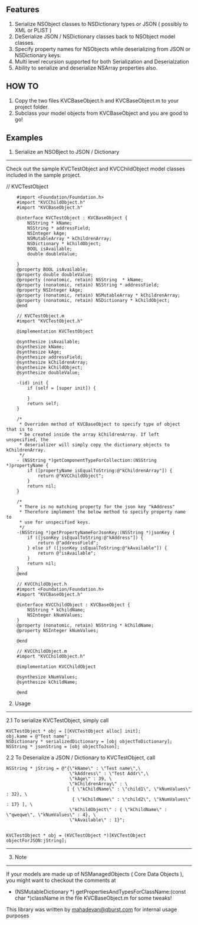 Features
--------
1. Serialize NSObject classes to NSDictionary types or JSON ( possibly to XML or PLIST )
2. DeSerialize JSON / NSDictionary classes back to NSObject model classes.
3. Specify property names for NSObjects while deserializing from JSON or NSDictionary keys.
3. Multi level recursion supported for both Serialization and Deserialzation
4. Ability to serialize and deserialize NSArray properties also.

HOW TO
------
1. Copy the two files KVCBaseObject.h and KVCBaseObject.m to your project folder.
2. Subclass your model objects from KVCBaseObject and you are good to go!

Examples
--------
1. Serialize an NSOBject to JSON / Dictionary
---------------------------------------------
Check out the sample KVCTestObject and KVCChildObject model classes included in the sample project.

  // KVCTestObject

        #import <Foundation/Foundation.h>
        #import "KVCChildObject.h"
        #import "KVCBaseObject.h"

        @interface KVCTestObject : KVCBaseObject {
            NSString * kName;
            NSString * addressField;
            NSInteger kAge;
            NSMutableArray * kChildrenArray;  
            NSDictionary * kChildObject;
            BOOL isAvailable;
            double doubleValue;
            
        }
        @property BOOL isAvailable;
        @property double doubleValue;
        @property (nonatomic, retain) NSString  * kName;
        @property (nonatomic, retain) NSString * addressField;
        @property NSInteger kAge;
        @property (nonatomic, retain) NSMutableArray * kChildrenArray;
        @property (nonatomic, retain) NSDictionary * kChildObject;
        @end

        // KVCTestObject.m
        #import "KVCTestObject.h"

        @implementation KVCTestObject

        @synthesize isAvailable;
        @synthesize kName;
        @synthesize kAge;
        @synthesize addressField;
        @synthesize kChildrenArray;
        @synthesize kChildObject;
        @synthesize doubleValue;

        -(id) init {
            if (self = [super init]) {

            }
            return self;   
        }

        /*
         * Overriden method of KVCBaseObject to specify type of object that is to
         * be created inside the array kChildrenArray. If left unspecified, the
         * deserializer will simply copy the dictionary objects to kChildrenArray.
         */
        - (NSString *)getComponentTypeForCollection:(NSString *)propertyName {
            if ([propertyName isEqualToString:@"kChildrenArray"]) {
                return @"KVCChildObject";
            }
            return nil;
        }

        /*
         * There is no matching property for the json key "kAddress"
         * Therefore implement the below method to specify property name to 
         * use for unspecified keys.
         */
        -(NSString *)getPropertyNameForJsonKey:(NSString *)jsonKey {
            if ([jsonKey isEqualToString:@"kAddress"]) {
                return @"addressField";
            } else if ([jsonKey isEqualToString:@"kAvailable"]) {
                return @"isAvailable";
            }
            return nil;
        }
        @end

        // KVCChildObject.h
        #import <Foundation/Foundation.h>
        #import "KVCBaseObject.h"

        @interface KVCChildObject : KVCBaseObject {
            NSString * kChildName;
            NSInteger kNumValues;
        }
        @property (nonatomic, retain) NSString * kChildName;
        @property NSInteger kNumValues;

        @end

        // KVCChildObject.m
        #import "KVCChildObject.h"

        @implementation KVCChildObject

        @synthesize kNumValues;
        @synthesize kChildName;

        @end

2. Usage
--------
2.1 To serialize KVCTestObject, simply call

	KVCTestObject * obj = [[KVCTestObject alloc] init];
	obj.kame = @"Test name";
	NSDictionary * serializedDictionary = [obj objectToDictionary];
	NSString * jsonString = [obj objectToJson];

2.2 To Deserialize a JSON / Dictionary to KVCTestObject, call

    NSString * jString = @"{\"kName\" : \"Test name\",\
                            \"kAddress\" : \"Test Addr\",\
                            \"kAge\" : 39, \
                            \"kChildrenArray\" : \
                           [ { \"kChildName\" : \"child1\", \"kNumValues\" : 32}, \
                             { \"kChildName\" : \"child2\", \"kNumValues\" : 17} ], \
                            \"kChildObject\" : { \"kChildName\" : \"qweqwe\", \"kNumValues\" : 4}, \
                            \"kAvailable\" : 1}";


	KVCTestObject * obj = (KVCTestObject *)[KVCTestObject 	objectForJSON:jString];

-------------

3. Note 
-------
If your models are made up of NSManagedObjects ( Core Data Objects ), you might want to checkout the comments at
 + (NSMutableDictionary *) getPropertiesAndTypesForClassName:(const char *)className in the file KVCBaseObject.m 
for some tweaks!

This library was written by mahadevan@qburst.com for internal usage purposes